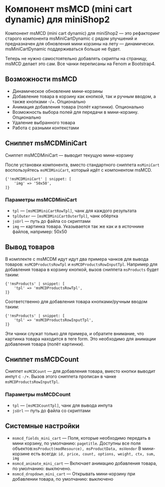 # Компонент msMCD (mini cart dynamic) для miniShop2

Компонент msMCD (mini cart dynamic) для miniShop2 — это рефакторинг старого компонента msMiniCartDynamic с рядом улучшений и предназначен для обновления мини корзины на лету — динамически. msMiniCartDynamic поддерживаться больше не будет.

Теперь не нужно самостоятельно добавлять скрипты на страницу, msMCD делает это сам. Все чанки переписаны на Fenom и Bootstrap4.

## Возможности msMCD

* Динамическое обновление мини-корзины
* Добавление товара в корзину как кнопкой, так и ручным вводом, а также кнопками -/+. Опционально
* Анимация добавления товара (полёт картинки). Опционально
* Возможность выбора полей для передачи в мини-корзину. Опционально
* Удаление выбранного товара
* Работа с разными контекстами

## Сниппет msMCDMiniCart

Сниппет msMCDMiniCart — выводит текущую мини-корзину

После установки компонента, вместо стандартного сниппета `msMiniCart` воспользуйтесь `msMCDMiniCart`, который идёт с компонентом msMCD.

``` fenom
{'!msMCDMiniCart' | snippet: [
    'img' => '50x50',
]}
```

### Параметры msMCDMiniCart

* `tpl` — `[msMCDMiniCartRowTpl]`, чанк для каждого результата
* `tplOuter` — `[msMCDMiniCartOuterTpl]`, чанк обёртка
* `jsUrl` — путь до файла со скриптами
* `img` — картинка товара. Указывается так же как и в источнике файлов, например: 50x50

## Вывод товаров

В комплекте с msMCDM идут идут два примера чанков для вывода товаров: `msMCDProductsRowTpl` и `msMCDProductsRowInputTpl`. Например для добавления товара в корзину кнопкой, вызов сниппета `msProducts` будет таким:

``` fenom
{'!msProducts' | snippet: [
    'tpl' => 'msMCDProductsRowTpl',
]}
```

Соответственно для добавления товара кнопками/ручным вводом таким:

``` fenom
{'!msProducts' | snippet: [
    'tpl' => 'msMCDProductsRowInputTpl',
]}
```

Эти чанки служат только для примера, и обратите внимание, что картинка товара находится в теге form. Это необходимо для анимации добавления товара (полёт картинки).

## Сниппет msMCDCount

Сниппет `msMCDCount` — для добавления товара, вместо кнопки выводит инпут с `-/+`.
Вызов этого сниппета прописан в чанке `msMCDProductsRowInputTpl`.

### Параметры msMCDCount

* `tpl` — `[msMCDCountTpl]`, чанк для вывода инпута
* `jsUrl` — путь до файла со скриптами

## Системные настройки

* `msmcd_fields_mini_cart` — Поля, которые необходимо передать в мини корзину, по умолчанию: `pagetitle`. Доступны все поля объектов:`msProduct(modResource), msProductData, msVendor` В мини-корзине есть всегда: `id, price, count, options, weight, ctx, sum, img`
* `msmcd_animate_mini_cart` — Включает анимацию добавления товара, по умолчанию: выключено.
* `msmcd_dropdown_mini_cart` — Открывать мини-корзину при добавлении товара, по умолчанию: выключено
